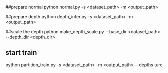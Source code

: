 ##prepare normal
python normal.py -s <dataset_path>  -m <output_path> 

##prepare depth
python depth_infer.py -s <dataset_path> -m <output_path>

##scale the depth
python make_depth_scale.py --base_dir <dataset_path> --depth_dir <depth_dir>

## start train
python partition_train.py -s <dataset_path>  -m <output_path>    --depths ture  
